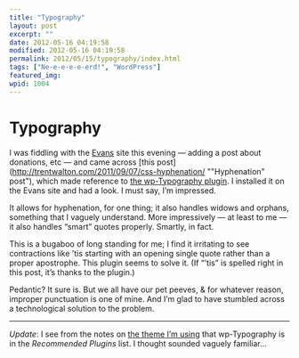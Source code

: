 ```yaml
---
title: "Typography"
layout: post
excerpt: ""
date: 2012-05-16 04:19:58
modified: 2012-05-16 04:19:58
permalink: 2012/05/15/typography/index.html
tags: ["Ne-e-e-e-e-erd!", "WordPress"]
featured_img: 
wpid: 1004
---
```


# Typography

I was fiddling with the [Evans](http://evanstheatre.ca/ "The Evans Theatre") site this evening — adding a post about donations, etc — and came across [this post](http://trentwalton.com/2011/09/07/css-hyphenation/ ""Hyphenation" post"), which made reference to [the wp-Typography plugin](http://wordpress.org/extend/plugins/wp-typography/ "wp-Typography"). I installed it on the Evans site and had a look. I must say, I’m impressed.

It allows for hyphenation, for one thing; it also handles widows and orphans, something that I vaguely understand. More impressively — at least to me — it also handles “smart” quotes properly. Smartly, in fact.

This is a bugaboo of long standing for me; I find it irritating to see contractions like ’tis starting with an opening single quote rather than a proper apostrophe. This plugin seems to solve it. (If “’tis” is spelled right in this post, it’s thanks to the plugin.)

Pedantic? It sure is. But we all have our pet peeves, &amp; for whatever reason, improper punctuation is one of mine. And I’m glad to have stumbled across a technological solution to the problem.

- - - - - -

*Update*: I see from the notes on [the theme I’m using](http://somadesign.ca/projects/the-erudite/ "The Erudite theme") that wp-Typography is in the *Recommended Plugins* list. I thought sounded vaguely familiar…